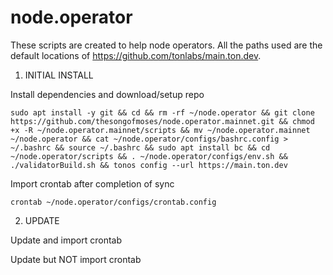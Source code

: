 # node.operator

These scripts are created to help node operators. All the paths used are the default locations of https://github.com/tonlabs/main.ton.dev.

1. INITIAL INSTALL

Install dependencies and download/setup repo
	
	sudo apt install -y git && cd && rm -rf ~/node.operator && git clone https://github.com/thesongofmoses/node.operator.mainnet.git && chmod +x -R ~/node.operator.mainnet/scripts && mv ~/node.operator.mainnet ~/node.operator && cat ~/node.operator/configs/bashrc.config > ~/.bashrc && source ~/.bashrc && sudo apt install bc && cd ~/node.operator/scripts && . ~/node.operator/configs/env.sh && ./validatorBuild.sh && tonos config --url https://main.ton.dev

Import crontab after completion of sync

	crontab ~/node.operator/configs/crontab.config

2. UPDATE

Update and import crontab
	
	

Update but NOT import crontab
	
	
